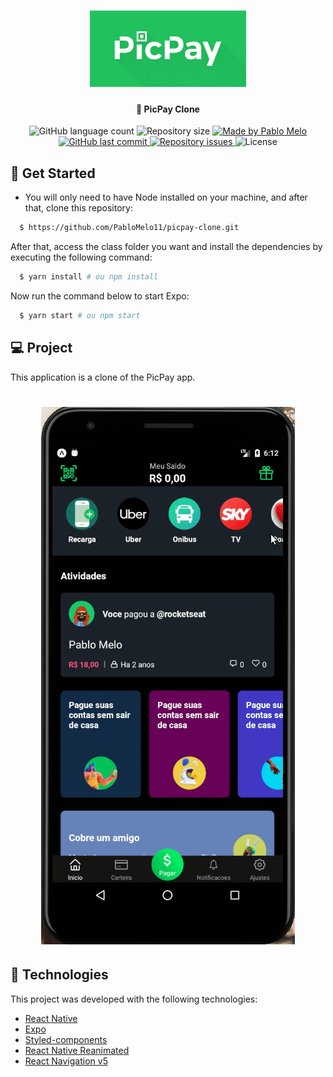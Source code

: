 <h1 align="center">
    <img alt="PicPay" title="#PicPay" src=".github/picpay.jpg" width="250px" />
</h1>

<h4 align="center"> 
	🚀 PicPay Clone
</h4>

<p align="center">
  <img alt="GitHub language count" src="https://img.shields.io/github/languages/count/PabloMelo11/picpay-clone?color=%2304D361">

  <img alt="Repository size" src="https://img.shields.io/github/repo-size/PabloMelo11/picpay-clone">
	
  <a href="https://www.linkedin.com/in/pablo-melo-377297161/">
    <img alt="Made by Pablo Melo" src="https://img.shields.io/badge/made%20by-PabloMelo11-%2304D361">
  </a>

  <a href="https://github.com/PabloMelo11/picpay-clone/commits/master">
    <img alt="GitHub last commit" src="https://img.shields.io/github/last-commit/PabloMelo11/picpay-clone">
  </a>

  <a href="https://github.com/PabloMelo11/picpay-clone/issues">
    <img alt="Repository issues" src="https://img.shields.io/github/issues/PabloMelo11/picpay-clone">
  </a>
  
  <img alt="License" src="https://img.shields.io/badge/license-MIT-brightgreen">
</p>

## 🤔 Get Started

- You will only need to have Node installed on your machine, and after that, clone this repository:
```sh
  $ https://github.com/PabloMelo11/picpay-clone.git
```

After that, access the class folder you want and install the dependencies by executing the following command:
```sh
  $ yarn install # ou npm install
```

Now run the command below to start Expo:
```sh
  $ yarn start # ou npm start
```

## 💻 Project

This application is a clone of the PicPay app.

<h1 align="center">
    <img alt="Picpay-clone" title="Picpay-clone" src=".github/pic.gif" width="px" />
</h1>

## 🚀 Technologies

This project was developed with the following technologies:

- [React Native](https://facebook.github.io/react-native/)
- [Expo](https://expo.io/)
- [Styled-components](https://styled-components.com/)
- [React Native Reanimated](https://github.com/software-mansion/react-native-reanimated)
- [React Navigation v5](https://reactnavigation.org/)
